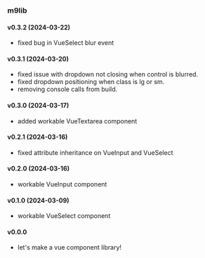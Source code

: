 ### m9lib

#### v0.3.2 (2024-03-22)
* fixed bug in VueSelect blur event


#### v0.3.1 (2024-03-20)
* fixed issue with dropdown not closing when control is blurred.
* fixed dropdown positioning when class is lg or sm.
* removing console calls from build.

  
#### v0.3.0 (2024-03-17)

* added workable VueTextarea component


#### v0.2.1 (2024-03-16)

* fixed attribute inheritance on VueInput and VueSelect


#### v0.2.0 (2024-03-16)
* workable VueInput component


#### v0.1.0 (2024-03-09)

* workable VueSelect component 


#### v0.0.0

* let's make a vue component library!